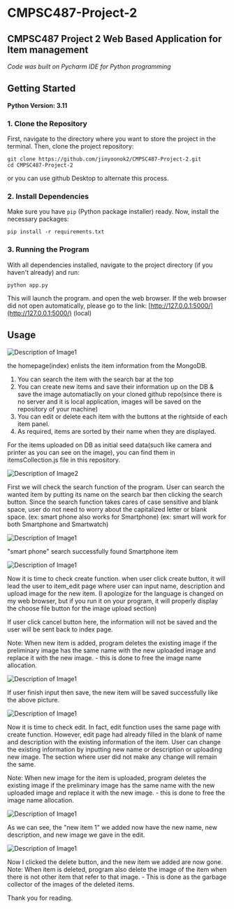 # CMPSC487-Project-2
## CMPSC487 Project 2 Web Based Application for Item management

_Code was built on Pycharm IDE for Python programming_

## Getting Started

**Python Version: 3.11**

### 1. Clone the Repository
First, navigate to the directory where you want to store the project in the terminal. Then, clone the project repository:

```
git clone https://github.com/jinyoonok2/CMPSC487-Project-2.git
cd CMPSC487-Project-2
```

or you can use github Desktop to alternate this process.

### 2. Install Dependencies
Make sure you have `pip` (Python package installer) ready. Now, install the necessary packages:

```
pip install -r requirements.txt
```

### 3. Running the Program
With all dependencies installed, navigate to the project directory (if you haven't already) and run:

```
python app.py
```

This will launch the program. and open the web browser. If the web browser did not open automatically,
please go to the link: [http://127.0.0.1:5000/](http://127.0.0.1:5000/) (local)

## Usage

![Description of Image1](github_images/1.png)

the homepage(index) enlists the item information from the MongoDB.
1) You can search the item with the search bar at the top
2) You can create new items and save their information up on the DB & save the image automatiaclly on your cloned github repo(since there is no server and it is local application, images will be saved on the repository of your machine)
3) You can edit or delete each item with the buttons at the rightside of each item panel.
4) As required, items are sorted by their name when they are displayed.

For the items uploaded on DB as initial seed data(such like camera and printer as you can see on the image), you can find them in itemsCollection.js file in this repository.

![Description of Image2](github_images/2.png)

First we will check the search function of the program.
User can search the wanted item by putting its name on the search bar then clicking the search button.
Since the search function takes cares of case sensitive and blank space, user do not need to worry about the capitalized letter or blank space.
(ex: smart phone also works for Smartphone)
(ex: smart will work for both Smartphone and Smartwatch)

![Description of Image1](github_images/3.png)

"smart phone" search successfully found Smartphone item

![Description of Image1](github_images/4.png)

Now it is time to check create function.
when user click create button, it will lead the user to item_edit page where user can input name, description and upload image for the new item. (I apologize for the language is changed on my web browser, but if you run it on your program, it will properly display the choose file button for the image upload section)

If user click cancel button here, the information will not be saved and the user will be sent back to index page.

Note:
When new item is added, program deletes the existing image if the preliminary image has the same name with the new uploaded image and replace it with the new image. - this is done to free the image name allocation.

![Description of Image1](github_images/5.png)

If user finish input then save, the new item will be saved successfully like the above picture.

![Description of Image1](github_images/6.png)

Now it is time to check edit.
In fact, edit function uses the same page with create function.
However, edit page had already filled in the blank of name and description with the existing information of the item.
User can change the existing information by inputting new name or description or uploading new image.
The section where user did not make any change will remain the same.

Note:
When new image for the item is uploaded, program deletes the existing image if the preliminary image has the same name with the new uploaded image and replace it with the new image. - this is done to free the image name allocation.

![Description of Image1](github_images/7.png)

As we can see, the "new item 1" we added now have the new name, new description, and new image we gave in the edit.

![Description of Image1](github_images/8.png)

Now I clicked the delete button, and the new item we added are now gone.
Note:
When item is deleted, program also delete the image of the item when there is not other item that refer to that image. - This is done as the garbage collector of the images of the deleted items.

Thank you for reading.
